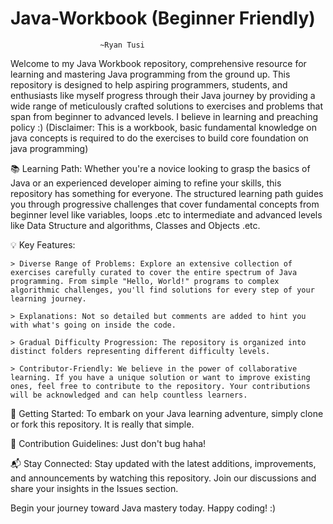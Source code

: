 # Java-Workbook (Beginner Friendly)
                        ~Ryan Tusi  
                        
Welcome to my Java Workbook repository, comprehensive resource for learning and mastering Java programming from the ground up. This repository is designed to help aspiring programmers, students, and enthusiasts like myself progress through their Java journey by providing a wide range of meticulously crafted solutions to exercises and problems that span from beginner to advanced levels. I believe in learning and preaching policy :) (Disclaimer: This is a workbook, basic fundamental knowledge on java concepts is required to do the exercises to build core foundation on java programming)

📚 Learning Path:
Whether you're a novice looking to grasp the basics of Java or an experienced developer aiming to refine your skills, this repository has something for everyone. The structured learning path guides you through progressive challenges that cover fundamental concepts from beginner level like variables, loops .etc to intermediate and advanced levels like Data Structure and algorithms, Classes and Objects .etc.

💡 Key Features:

    > Diverse Range of Problems: Explore an extensive collection of exercises carefully curated to cover the entire spectrum of Java programming. From simple "Hello, World!" programs to complex algorithmic challenges, you'll find solutions for every step of your learning journey.

    > Explanations: Not so detailed but comments are added to hint you with what's going on inside the code.

    > Gradual Difficulty Progression: The repository is organized into distinct folders representing different difficulty levels.

    > Contributor-Friendly: We believe in the power of collaborative learning. If you have a unique solution or want to improve existing ones, feel free to contribute to the repository. Your contributions will be acknowledged and can help countless learners.

🚀 Getting Started:
To embark on your Java learning adventure, simply clone or fork this repository. It is really that simple.

🤝 Contribution Guidelines:
Just don't bug haha!

📬 Stay Connected:
Stay updated with the latest additions, improvements, and announcements by watching this repository. Join our discussions and share your insights in the Issues section.

Begin your journey toward Java mastery today. Happy coding! :)
